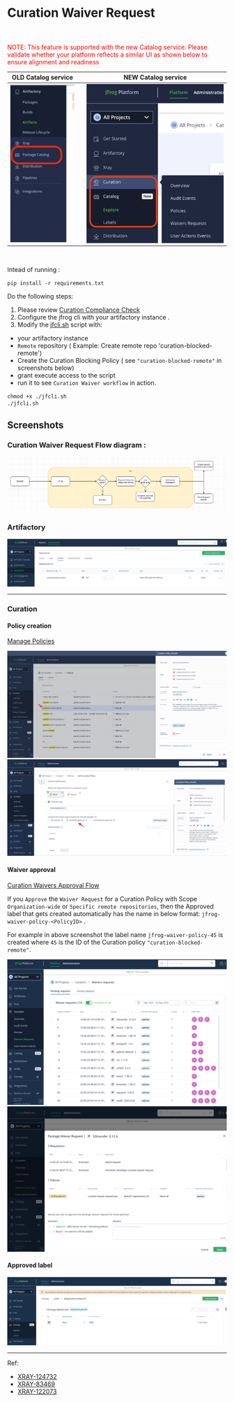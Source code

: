 # Curation Waiver Request


<br /><br />
<span style="color:red;">NOTE: This feature is supported with the new Catalog service. Please validate whether your platform reflects a similar UI as shown below to ensure alignment and readiness</span>

| OLD Catalog service | | NEW Catalog service |
| :------: | :------: | :------: |
| <img src="./images/old-catalog-service.jpg" /> |    | <img src="./images/new-catalog-service.png" /> |
<br />

Intead of running :
````
pip install -r requirements.txt
````

Do the following steps:

1. Please review [Curation Compliance Check](https://jfrog.com/help/r/jfrog-security-user-guide/developers/cli/curation-compliance-check)
2. Configure the jfrog cli with your artifactory instance .
3. Modify the [jfcli.sh](jfcli.sh) script with:
- your artifactory instance
- `Remote` repository ( Example: Create remote repo 'curation-blocked-remote')
-  Create the Curation Blocking Policy ( see `"curation-blocked-remote"` in screenshots below)
- grant execute access to the script
- run it to  see `Curation Waiver workflow` in action.
```
chmod +x ./jfcli.sh
./jfcli.sh
```

## Screenshots
### Curation Waiver Request Flow diagram :
<img src="./images/waiver_request_flow.png" />
<br />

### Artifactory
<img src="./images/remote-repo.png" />
<br />

<hr />

### Curation
#### Policy creation
[Manage Policies](https://jfrog.com/help/r/jfrog-security-user-guide/products/curation/manage-curation/manage-policies)

<img src="./images/curation-policy.png"/>
<br/>
<img src="./images/curation-policy-actions.png"/>
<br/>

#### Waiver approval 
[Curation Waivers Approval Flow](https://jfrog.com/help/r/jfrog-security-user-guide/products/curation/manage-curation/manage-waivers)

If you `Approve` the `Waiver Request` for a  Curation Policy with Scope  `Organization-wide` or `Specific remote repositories`, then the Approved label
that gets created automatically  has the name in below format:
`jfrog-waiver-policy-<PolicyID>` . 

For example in above screenshot the label name `jfrog-waiver-policy-45` is created 
where `45` is the ID of the Curation policy `"curation-blocked-remote"`.


<img src="./images/curation-waiver-requests.png"/>
<br/>
<img src="./images/curation-waiver-request.png"/>
<br/>

#### Approved label

<img src="./images/approved-label.png">
<br/>

---

Ref: 
- [XRAY-124732](https://jfrog-int.atlassian.net/browse/XRAY-124732)
- [XRAY-83469](https://jfrog-int.atlassian.net/browse/XRAY-83469)
- [XRAY-122073](https://jfrog-int.atlassian.net/browse/XRAY-122073)




